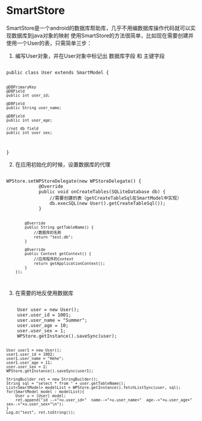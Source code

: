 # SmartStore
SmartStore是一个android的数据库帮助库，几乎不用编数据库操作代码就可以实现数据库到java对象的映射
使用SmartStore的方法很简单，比如现在需要创建并使用一个User的表，只需简单三步：<br>

1. 编写User对象，并在User对象中标记出 数据库字段 和 主键字段<br> 
<code>
public class User extends SmartModel {

    @DBPrimaryKey
    @DBField
    public int user_id;

    @DBField
    public String user_name;

    @DBField
    public int user_age;

    //not db field
    public int user_sex;
}
</code> 

2. 在应用初始化的时候，设置数据库的代理<br>
<code>
WPStore.setWPStoreDelegate(new WPStoreDelegate() {
			@Override
			public void onCreateTables(SQLiteDatabase db) {
				//需要创建的表（getCreateTableSql在SmartModel中实现）
				db.execSQL(new User().getCreateTableSql());
			}
			
			@Override
			public String getTableName() {
				//数据库的名称
				return "test.db";
			}
			
			@Override
			public Context getContext() {
				//应用程序的Context
				return getApplicationContext();
			}
		});
</code> 

3. 在需要的地反使用数据库<br>
<code>
	User user = new User();
	user.user_id = 1001;
	user.user_name = "Summer";
	user.user_age = 10;
	user.user_sex = 1;
	WPStore.getInstance().saveSync(user);
	
	User user1 = new User();
	user1.user_id = 1002;
	user1.user_name = "Hehe";
	user1.user_age = 11;
	user.user_sex = 2;
	WPStore.getInstance().saveSync(user1);
	
	StringBuilder ret = new StringBuilder();
	String sql = "select * from " + user.getTableName();
	List<SmartModel> modelList = WPStore.getInstance().fetchListSync(user, sql);
	for(SmartModel model : modelList){
	    User u = (User) model;
	    ret.append("id -->"+u.user_id+"  name-->"+u.user_name+"  age-->"+u.user_age+"  sex-->"+u.user_sex+"\n");
	}
	Log.d("test", ret.toString());
</code>